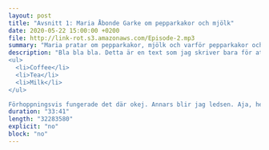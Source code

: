 ```yaml
---
layout: post
title: "Avsnitt 1: Maria Åbonde Garke om pepparkakor och mjölk"
date: 2020-05-22 15:00:00 +0200
file: http://link-rot.s3.amazonaws.com/Episode-2.mp3
summary: "Maria pratar om pepparkakor, mjölk och varför pepparkakor och mjölk passar så himla bra ihop."
description: "Bla bla bla. Detta är en text som jag skriver bara för att det ska stå någonting här. Det kommer således bli mycket så kallad blaj. Nu ska jag pröva att göra en lista:
<ul>
  <li>Coffee</li>
  <li>Tea</li>
  <li>Milk</li>
</ul>

Förhoppningsvis fungerade det där okej. Annars blir jag ledsen. Aja, hej då!"
duration: "33:41"
length: "32283580"
explicit: "no" 
block: "no"
---
```


